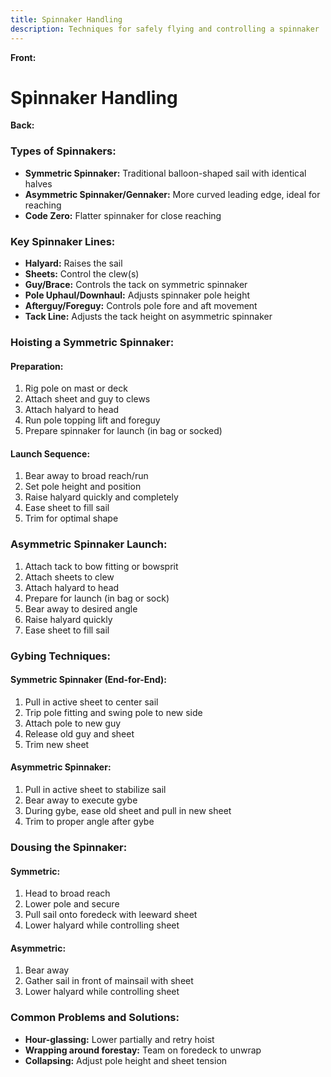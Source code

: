 ```yaml
---
title: Spinnaker Handling
description: Techniques for safely flying and controlling a spinnaker
---
```


**Front:**
# Spinnaker Handling

**Back:**
<div class="spinnaker-types">
  <h3>Types of Spinnakers:</h3>
  <ul>
    <li><strong>Symmetric Spinnaker:</strong> Traditional balloon-shaped sail with identical halves</li>
    <li><strong>Asymmetric Spinnaker/Gennaker:</strong> More curved leading edge, ideal for reaching</li>
    <li><strong>Code Zero:</strong> Flatter spinnaker for close reaching</li>
  </ul>
</div>

<div class="spinnaker-lines">
  <h3>Key Spinnaker Lines:</h3>
  <ul>
    <li><strong>Halyard:</strong> Raises the sail</li>
    <li><strong>Sheets:</strong> Control the clew(s)</li>
    <li><strong>Guy/Brace:</strong> Controls the tack on symmetric spinnaker</li>
    <li><strong>Pole Uphaul/Downhaul:</strong> Adjusts spinnaker pole height</li>
    <li><strong>Afterguy/Foreguy:</strong> Controls pole fore and aft movement</li>
    <li><strong>Tack Line:</strong> Adjusts the tack height on asymmetric spinnaker</li>
  </ul>
</div>

<div class="symmetric-hoist">
  <h3>Hoisting a Symmetric Spinnaker:</h3>

  <h4>Preparation:</h4>
  <ol>
    <li>Rig pole on mast or deck</li>
    <li>Attach sheet and guy to clews</li>
    <li>Attach halyard to head</li>
    <li>Run pole topping lift and foreguy</li>
    <li>Prepare spinnaker for launch (in bag or socked)</li>
  </ol>

  <h4>Launch Sequence:</h4>
  <ol>
    <li>Bear away to broad reach/run</li>
    <li>Set pole height and position</li>
    <li>Raise halyard quickly and completely</li>
    <li>Ease sheet to fill sail</li>
    <li>Trim for optimal shape</li>
  </ol>
</div>

<div class="asymmetric-hoist">
  <h3>Asymmetric Spinnaker Launch:</h3>
  <ol>
    <li>Attach tack to bow fitting or bowsprit</li>
    <li>Attach sheets to clew</li>
    <li>Attach halyard to head</li>
    <li>Prepare for launch (in bag or sock)</li>
    <li>Bear away to desired angle</li>
    <li>Raise halyard quickly</li>
    <li>Ease sheet to fill sail</li>
  </ol>
</div>

<div class="gybing-techniques">
  <h3>Gybing Techniques:</h3>

  <h4>Symmetric Spinnaker (End-for-End):</h4>
  <ol>
    <li>Pull in active sheet to center sail</li>
    <li>Trip pole fitting and swing pole to new side</li>
    <li>Attach pole to new guy</li>
    <li>Release old guy and sheet</li>
    <li>Trim new sheet</li>
  </ol>

  <h4>Asymmetric Spinnaker:</h4>
  <ol>
    <li>Pull in active sheet to stabilize sail</li>
    <li>Bear away to execute gybe</li>
    <li>During gybe, ease old sheet and pull in new sheet</li>
    <li>Trim to proper angle after gybe</li>
  </ol>
</div>

<div class="dousing">
  <h3>Dousing the Spinnaker:</h3>

  <h4>Symmetric:</h4>
  <ol>
    <li>Head to broad reach</li>
    <li>Lower pole and secure</li>
    <li>Pull sail onto foredeck with leeward sheet</li>
    <li>Lower halyard while controlling sheet</li>
  </ol>

  <h4>Asymmetric:</h4>
  <ol>
    <li>Bear away</li>
    <li>Gather sail in front of mainsail with sheet</li>
    <li>Lower halyard while controlling sheet</li>
  </ol>
</div>

<div class="troubleshooting">
  <h3>Common Problems and Solutions:</h3>
  <ul>
    <li><strong>Hour-glassing:</strong> Lower partially and retry hoist</li>
    <li><strong>Wrapping around forestay:</strong> Team on foredeck to unwrap</li>
    <li><strong>Collapsing:</strong> Adjust pole height and sheet tension</li>
  </ul>
</div>